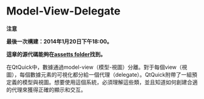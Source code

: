 # Model-View-Delegate

**注意**

**最後一次構建：2014年1月20日下午18:00。**

**這章的源代碼能夠在[assetts folder](http://qmlbook.org/assets)找到。**

在QtQuick中，數據通過model-view（模型-視圖）分離。對于每個view（視圖），每個數據元素的可視化都分給一個代理（delegate）。QtQuick附帶了一組預定義的模型與視圖。想要使用這個系統，必須理解這些類，並且知道如何創建合適的代理來獲得正確的顯示和交互。
